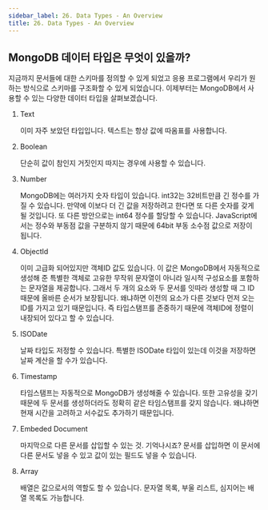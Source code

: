 ```yaml
---
sidebar_label: 26. Data Types - An Overview
title: 26. Data Types - An Overview
---
```


## MongoDB 데이터 타입은 무엇이 있을까?

지금까지 문서들에 대한 스키마를 정의할 수 있게 되었고 응용 프로그램에서 우리가 원하는 방식으로 스키마를 구조화할 수 있게 되었습니다. 이제부터는 MongoDB에서 사용할 수 있는 다양한 데이터 타입을 살펴보겠습니다.

1. Text

    이미 자주 보았던 타입입니다. 텍스트는 항상 값에 따옴표를 사용합니다.

2. Boolean

    단순히 값이 참인지 거짓인지 따지는 경우에 사용할 수 있습니다.

3. Number

    MongoDB에는 여러가지 숫자 타입이 있습니다. int32는 32비트만큼 긴 정수를 가질 수 있습니다. 만약에 이보다 더 긴 값을 저장하려고 한다면 또 다른 숫자를 갖게 될 것입니다. 또 다른 방안으로는 int64 정수를 할당할 수 있습니다. JavaScript에서는 정수와 부동점 값을 구분하지 않기 때문에 64bit 부동 소수점 값으로 저장이 됩니다.

4. ObjectId

    이미 고급화 되어있지만 객체ID 값도 있습니다. 이 값은 MongoDB에서 자동적으로 생성해 준 특별한 객체로 고유한 무작위 문자열이 아니라 일시적 구성요소를 포함하는 문자열을 제공합니다. 그래서 두 개의 요소와 두 문서를 잇따라 생성할 때 그 ID 때문에 올바른 순서가 보장됩니다. 왜냐하면 이전의 요소가 다른 것보다 먼저 오는 ID를 가지고 있기 때문입니다. 즉 타입스탬프를 존중하기 때문에 객체ID에 정렬이 내장되어 있다고 할 수 있습니다.

5. ISODate

    날짜 타입도 저정할 수 있습니다. 특별한 ISODate 타입이 있는데 이것을 저장하면 날짜 계산을 할 수가 있습니다.

6. Timestamp

    타임스탬프는 자동적으로 MongoDB가 생성해줄 수 있습니다. 또한 고유성을 갖기 때문에 두 문서를 생성하더라도 정확히 같은 타임스탬프를 갖지 않습니다. 왜냐하면 현재 시간을 고려하고 서수값도 추가하기 때문입니다.

7. Embeded Document

    마지막으로 다른 문서를 삽입할 수 있는 것. 기억나시죠? 문서를 삽입하면 이 문서에 다른 문서도 넣을 수 있고 값이 있는 필드도 넣을 수 있습니다.

8. Array

    배열은 값으로서의 역할도 할 수 있습니다. 문자열 목록, 부울 리스트, 심지어는 배열 목록도 가능합니다.
